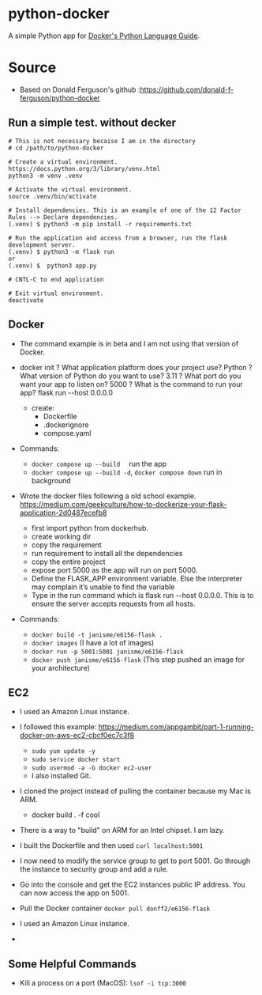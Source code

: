 # python-docker

A simple Python app for [Docker's Python Language Guide](https://docs.docker.com/language/python).

# Source

- Based on Donald Ferguson's github :https://github.com/donald-f-ferguson/python-docker

## Run a simple test. without decker

```
# This is not necessary becaise I am in the directory
# cd /path/to/python-docker

# Create a virtual environment. https://docs.python.org/3/library/venv.html
python3 -m venv .venv

# Activate the virtual environment.
source .venv/bin/activate

# Install dependencies. This is an example of one of the 12 Factor Rules --> Declare dependencies.
(.venv) $ python3 -m pip install -r requirements.txt

# Run the application and access from a browser, run the flask development server.
(.venv) $ python3 -m flask run
or
(.venv) $  python3 app.py

# CNTL-C to end application

# Exit virtual environment.
deactivate
```

## Docker

- The command example is in beta and I am not using that version of Docker.
- docker init
  ? What application platform does your project use? Python
  ? What version of Python do you want to use? 3.11
  ? What port do you want your app to listen on? 5000
  ? What is the command to run your app? flask run --host 0.0.0.0
  - create:
    - Dockerfile
    - .dockerignore
    - compose.yaml
- Commands:
  - ```docker compose up --build  ``` run the app
  - ```docker compose up --build -d```, ```docker compose down``` run in background



- Wrote the docker files following a old school example.  https://medium.com/geekculture/how-to-dockerize-your-flask-application-2d0487ecefb8
  - first import python from dockerhub.
  - create working dir
  - copy the requirement
  - run requirement to install all the dependencies
  - copy the entire project
  - expose port 5000 as the app will run on port 5000.
  - Define the FLASK_APP environment variable. Else the interpreter may complain it’s unable to find the variable
  - Type in the run command which is flask run --host 0.0.0.0. This is to ensure the server accepts requests from all hosts.

- Commands:
  - ```docker build -t janisme/e6156-flask .```
  - ```docker images``` (I have a lot of images)
  - ```docker run -p 5001:5001 janisme/e6156-flask```
  - ```docker push janisme/e6156-flask``` (This step pushed an image for your architecture)

## EC2

- I used an Amazon Linux instance.


- I followed this example: https://medium.com/appgambit/part-1-running-docker-on-aws-ec2-cbcf0ec7c3f8
  - ```sudo yum update -y```
  - ```sudo service docker start```
  - ```sudo usermod -a -G docker ec2-user```
  - I also installed Git.


- I cloned the project instead of pulling the container because my Mac is ARM.
  - docker build  . -f cool


- There is a way to "build" on ARM for an Intel chipset. I am lazy.


- I built the Dockerfile and then used ```curl localhost:5001```


- I now need to modify the service group to get to port 5001. Go through the instance to security group and add a rule.


- Go into the console and get the EC2 instances public IP address. You can now access the app on 5001.


- Pull the Docker container ```docker pull donff2/e6156-flask```


- I used an Amazon Linux instance.
- 

## Some Helpful Commands

- Kill a process on a port (MacOS): ```lsof -i tcp:3000```
